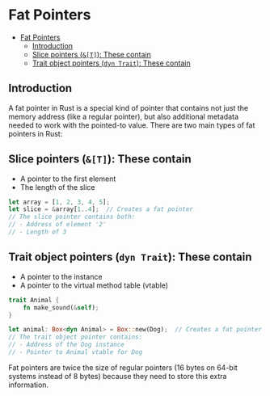 # Fat Pointers

- [Fat Pointers](#fat-pointers)
  - [Introduction](#introduction)
  - [Slice pointers (`&[T]`): These contain](#slice-pointers-t-these-contain)
  - [Trait object pointers (`dyn Trait`): These contain](#trait-object-pointers-dyn-trait-these-contain)

## Introduction

A fat pointer in Rust is a special kind of pointer that contains not just the memory address (like a regular pointer), but also additional metadata needed to work with the pointed-to value. There are two main types of fat pointers in Rust:

## Slice pointers (`&[T]`): These contain
   - A pointer to the first element
   - The length of the slice

```rust
let array = [1, 2, 3, 4, 5];
let slice = &array[1..4];  // Creates a fat pointer
// The slice pointer contains both:
// - Address of element '2'
// - Length of 3
```

## Trait object pointers (`dyn Trait`): These contain
   - A pointer to the instance
   - A pointer to the virtual method table (vtable)

```rust
trait Animal {
    fn make_sound(&self);
}

let animal: Box<dyn Animal> = Box::new(Dog);  // Creates a fat pointer
// The trait object pointer contains:
// - Address of the Dog instance
// - Pointer to Animal vtable for Dog
```

Fat pointers are twice the size of regular pointers (16 bytes on 64-bit systems instead of 8 bytes) because they need to store this extra information.
